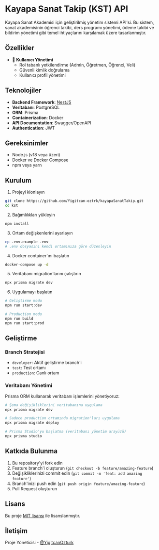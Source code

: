 # Kayapa Sanat Takip (KST) API

Kayapa Sanat Akademisi için geliştirilmiş yönetim sistemi API'si. Bu sistem, sanat akademisinin öğrenci takibi, ders programı yönetimi, ödeme takibi ve bildirim yönetimi gibi temel ihtiyaçlarını karşılamak üzere tasarlanmıştır.

## Özellikler

- 👥 **Kullanıcı Yönetimi**
  - Rol tabanlı yetkilendirme (Admin, Öğretmen, Öğrenci, Veli)
  - Güvenli kimlik doğrulama
  - Kullanıcı profil yönetimi

## Teknolojiler

- **Backend Framework**: [NestJS](https://nestjs.com/)
- **Veritabanı**: PostgreSQL
- **ORM**: Prisma
- **Containerization**: Docker
- **API Documentation**: Swagger/OpenAPI
- **Authentication**: JWT

## Gereksinimler

- Node.js (v18 veya üzeri)
- Docker ve Docker Compose
- npm veya yarn

## Kurulum

1. Projeyi klonlayın
```bash
git clone https://github.com/Yigitcan-oztrk/kayapaSanatTakip.git
cd kst
```

2. Bağımlılıkları yükleyin
```bash
npm install
```

3. Ortam değişkenlerini ayarlayın
```bash
cp .env.example .env
# .env dosyasını kendi ortamınıza göre düzenleyin
```

4. Docker container'ını başlatın
```bash
docker-compose up -d
```

5. Veritabanı migration'larını çalıştırın
```bash
npx prisma migrate dev
```

6. Uygulamayı başlatın
```bash
# Geliştirme modu
npm run start:dev

# Production modu
npm run build
npm run start:prod
```

## Geliştirme

### Branch Stratejisi

- `developer`: Aktif geliştirme branch'i
- `test`: Test ortamı
- `production`: Canlı ortam

### Veritabanı Yönetimi

Prisma ORM kullanarak veritabanı işlemlerini yönetiyoruz:

```bash
# Şema değişikliklerini veritabanına uygulama
npx prisma migrate dev

# Sadece production ortamında migration'ları uygulama
npx prisma migrate deploy

# Prisma Studio'yu başlatma (veritabanı yönetim arayüzü)
npx prisma studio
```

## Katkıda Bulunma

1. Bu repository'yi fork edin
2. Feature branch'i oluşturun (`git checkout -b feature/amazing-feature`)
3. Değişikliklerinizi commit edin (`git commit -m 'feat: add amazing feature'`)
4. Branch'inizi push edin (`git push origin feature/amazing-feature`)
5. Pull Request oluşturun

## Lisans

Bu proje [MIT lisansı](LICENSE) ile lisanslanmıştır.

## İletişim

Proje Yöneticisi - [@YigitcanOzturk](https://github.com/Yigitcan-oztrk)
